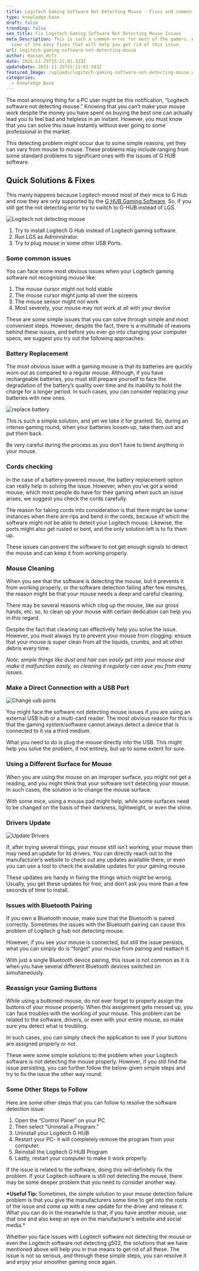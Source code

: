 ```yaml
---
title: Logitech Gaming Software Not Detecting Mouse - Fixes and common solutions
type: knowledge-base
draft: false
trending: false
seo_title: Fix Logitech Gaming Software Not Detecting Mouse Issues
meta_Description: This is such a common error for most of the gamers. We listed
  some of the easy fixes that will help you get rid of this issue.
url: logitech-gaming-software-not-detecting-mouse
author: Hassan Hifz
date: 2021-11-25T15:21:01.323Z
updateDate: 2021-11-25T15:21:01.343Z
featured_Image: /uploads/logitech-gaming-software-not-detecting-mouse.webp
categories:
  - Knowledge Base
---
```

The most annoying thing for a PC user might be this notification, “Logitech software not detecting mouse.” Knowing that you can’t make your mouse work despite the money you have spent on buying the best one can actually lead you to feel bad and helpless in an instant. However, you must know that you can solve this issue instantly without ever going to some professional in the market.

This detecting problem might occur due to some simple reasons, yet they can vary from mouse to mouse. These problems may include ranging from some standard problems to significant ones with the issues of G HUB software.

## Quick Solutions & Fixes

This manly happens because Logitech moved most of their mice to G Hub and now they are only supported by the [G HUB Gaming Software](https://www.logitechg.com/en-us/innovation/g-hub.html). So, If you still get the not detecting error try to switch to G-HUB instead of LGS.

![Logitech not detecting mouse](/uploads/logitech-g-hub.png "Logitech not detecting mouse")

1. Try to install Logitech G Hub instead of Logitech gaming software.
2. Run LGS as Administrator.
3. Try to plug mouse in some other USB Ports.

### Some common issues

You can face some most obvious issues when your Logitech gaming software not recognising mouse like:

1. The mouse cursor might not hold stable
2. The mouse cursor might jump all over the screens
3. The mouse sensor might not work
4. Most severely, your mouse may not work at all with your device

These are some simple issues that you can solve through simple and most convenient steps. However, despite the fact, there is a multitude of reasons behind these issues, and before you ever go into changing your computer specs, we suggest you try out the following approaches:

### Battery Replacement 

The most obvious issue with a gaming mouse is that its batteries are quickly worn out as compared to a regular mouse. Although, if you have rechargeable batteries, you must still prepare yourself to face the degradation of the battery’s quality over time and its inability to hold the charge for a longer period. In such cases, you can consider replacing your batteries with new ones.

![replace battery](https://technoclutch.com/img/replace-mouse-battery.png)

This is such a simple solution, and yet we take it for granted. So, during an intense gaming round, when your batteries loosen up, take them out and put them back.

Be very careful during the process as you don’t have to bend anything in your mouse.

### Cords checking 

In the case of a battery-powered mouse, the battery replacement option can really help in solving the issue. However, when you’ve got a wired mouse, which most people do have for their gaming when such an issue arises, we suggest you check the cords carefully.

The reason for taking cords into consideration is that there might be some instances when there are rips and bend in the cords, because of which the software might not be able to detect your Logitech mouse. Likewise, the ports might also get rusted or bent, and the only solution left is to fix them up.

These issues can prevent the software to not get enough signals to detect the mouse and can keep it from working properly.

### Mouse Cleaning 

When you see that the software is detecting the mouse, but it prevents it from working properly, or the software detection failing after few minutes, the reason might be that your mouse needs a deep and careful cleaning.

There may be several reasons which clog up the mouse, like our gross hands, etc. so, to clean up your mouse with certain dedication can help you in this regard.

Despite the fact that cleaning can effectively help you solve the issue. However, you must always try to prevent your mouse from clogging: ensure that your mouse is super clean from all the liquids, crumbs, and all other debris every time.

*Note: simple things like dust and hair can easily get into your mouse and make it malfunction easily, so cleaning it regularly can save you from many issues.*  

### Make a Direct Connection with a USB Port

![Change usb ports](https://technoclutch.com/img/change-usb-ports.png "Change usb ports")

You might face the software not detecting mouse issues if you are using an external USB hub or a multi-card reader. The most obvious reason for this is that the gaming system/software cannot always detect a device that is connected to it via a third medium.

What you need to do is plug the mouse directly into the USB. This might help you solve the problem, if not entirely, but up to some extent for sure.

### Using a Different Surface for Mouse 

When you are using the mouse on an improper surface, you might not get a reading, and you might think that your software isn’t detecting your mouse. In such cases, the solution is to change the mouse surface.

With some mice, using a mouse pad might help, while some surfaces need to be changed on the basis of their darkness, lightweight, or even the shine.

### Drivers Update 

![Update Drivers](https://technoclutch.com/img/update-drivers.png "Try to update mouse drivers")

If, after trying several things, your mouse still isn’t working, your mouse then may need an update for its drivers. You can directly reach out to the manufacturer’s website to check out any updates available there, or even you can use a tool to check the available updates for your gaming mouse.

These updates are handy in fixing the things which might be wrong. Usually, you get these updates for free, and don’t ask you more than a few seconds of time to install.

### Issues with Bluetooth Pairing 

If you own a Bluetooth mouse, make sure that the Bluetooth is paired correctly. Sometimes the issues with the Bluetooth pairing can cause this problem of Logitech g hub not detecting mouse.

However, if you see your mouse is connected, but still the issue persists, what you can simply do is “forget” your mouse from pairing and reattach it.

With just a single Bluetooth device pairing, this issue is not common as it is when you have several different Bluetooth devices switched on simultaneously.

### Reassign your Gaming Buttons 

While using a buttoned-mouse, do not ever forget to properly assign the buttons of your mouse properly. When this assignment gets messed up, you can face troubles with the working of your mouse. This problem can be related to the software, drivers, or even with your entire mouse, so make sure you detect what is troubling.

In such cases, you can simply check the application to see if your buttons are assigned properly or not.

These were some simple solutions to the problem when your Logitech software is not detecting the mouse properly. However, if you still find the issue persisting, you can further follow the below-given simple steps and try to fix the issue the other way round.

### Some Other Steps to Follow

Here are some other steps that you can follow to resolve the software detection issue:

1. Open the “Control Panel” on your PC
2. Then select “Uninstall a Program.”
3. Uninstall your Logitech G HUB
4. Restart your PC- it will completely remove the program from your computer.
5. Reinstall the Logitech G HUB Program
6. Lastly, restart your computer to make it work properly.

If the issue is related to the software, doing this will definitely fix the problem. If your Logitech software is still not detecting the mouse, there may be some deeper problem that you need to consider another way.

**\*Useful Tip:** Sometimes, the simple solution to your mouse detection failure problem is that you give the manufacturers some time to get into the roots of the issue and come up with a new update for the driver and release it. What you can do in the meanwhile is that, if you have another mouse, use that one and also keep an eye on the manufacturer’s website and social media.* 

Whether you face issues with Logitech software not detecting the mouse or even the Logitech software not detecting g502, the solutions that we have mentioned above will help you in true means to get rid of all these. The issue is not so serious, and through these simple steps, you can resolve it and enjoy your smoother gaming once again.